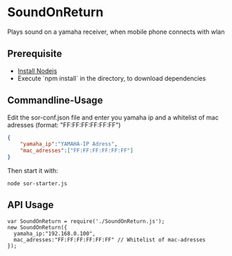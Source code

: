 SoundOnReturn
=============

Plays sound on a yamaha receiver, when mobile phone connects with wlan

## Prerequisite
- [Install Nodejs](http://nodejs.org/)
- Execute ´npm install´ in the directory, to download dependencies

## Commandline-Usage

Edit the sor-conf.json file and enter you yamaha ip and a whitelist of mac adresses (format: "FF:FF:FF:FF:FF:FF")

```json
{
    "yamaha_ip":"YAMAHA-IP Adress",
	"mac_adresses":["FF:FF:FF:FF:FF:FF"]
}
```
Then start it with:
    
    node sor-starter.js

  

## API Usage

    var SoundOnReturn = require('./SoundOnReturn.js');
    new SoundOnReturn({
      yamaha_ip:"192.168.0.100",
      mac_adresses:"FF:FF:FF:FF:FF:FF" // Whitelist of mac-adresses
    });
